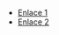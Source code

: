 - [Enlace 1](https://www.daypo.com/dwec-tema-6.html#test)
- [Enlace 2](https://www.daypo.com/temas.html#test)